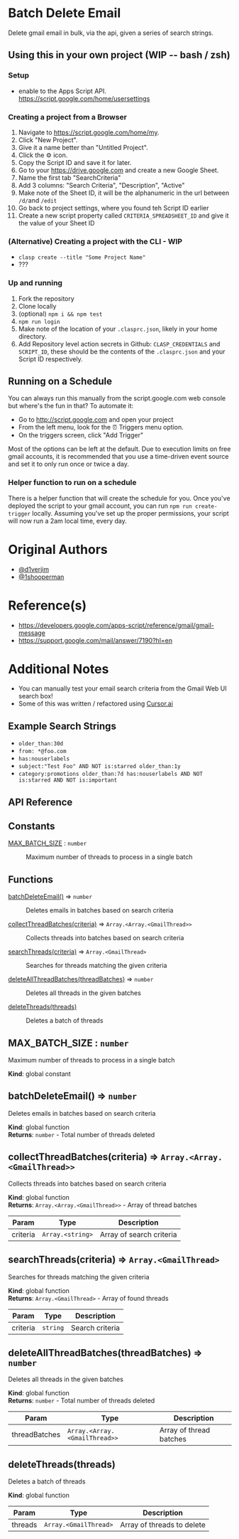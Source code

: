 # Batch Delete Email
Delete gmail email in bulk, via the api, given a series of search strings.

## Using this in your own project (WIP -- bash / zsh)

### Setup
- enable to the Apps Script API. https://script.google.com/home/usersettings

### Creating a project from a Browser
1. Navigate to https://script.google.com/home/my.
1. Click "New Project".
1. Give it a name better than "Untitled Project".
1. Click the :gear: icon.
1. Copy the Script ID and save it for later.
1. Go to your https://drive.google.com and create a new Google Sheet.
1. Name the first tab "SearchCriteria"
1. Add 3 columns: "Search Criteria", "Description", "Active"
1. Make note of the Sheet ID, it will be the alphanumeric in the url between `/d/`and `/edit`
1. Go back to project settings, where you found teh Script ID earlier
1. Create a new script property called `CRITERIA_SPREADSHEET_ID` and give it the value of your Sheet ID

### (Alternative) Creating a project with the CLI - WIP
- `clasp create --title "Some Project Name"`
- ???

### Up and running
1. Fork the repository
1. Clone locally
1. (optional) `npm i && npm test`
1. `npm run login`
1. Make note of the location of your `.clasprc.json`, likely in your home directory.
1. Add Repository level action secrets in Github: `CLASP_CREDENTIALS` and `SCRIPT_ID`, these should be the contents of the `.clasprc.json` and your Script ID respectively.

## Running on a Schedule
You can always run this manually from the script.google.com web console but where's the fun in that? To automate it:
- Go to http://script.google.com and open your project
- From the left menu, look for the :alarm_clock: Triggers menu option.
- On the triggers screen, click "Add Trigger"

Most of the options can be left at the default. Due to execution limits on free gmail accounts, it is recommended that you use a time-driven event source and set it to only run once or twice a day.

### Helper function to run on a schedule
There is a helper function that will create the schedule for you. Once you've deployed the script to your gmail account, you can run `npm run create-trigger` locally. Assuming you've set up the proper permissions, your script will now run a 2am local time, every day.

# Original Authors
- [@d1verjim](https://github.com/d1verjim)
- [@1shooperman](https://github.com/1shooperman)

# Reference(s)
- https://developers.google.com/apps-script/reference/gmail/gmail-message
- https://support.google.com/mail/answer/7190?hl=en

# Additional Notes
- You can manually test your email search criteria from the Gmail Web UI search box!
- Some of this was written / refactored using [Cursor.ai](https://www.cursor.com/)

## Example Search Strings
- `older_than:30d`
- `from: *@foo.com`
- `has:nouserlabels`
- `subject:"Test Foo" AND NOT is:starred older_than:1y`
- `category:promotions older_than:7d has:nouserlabels AND NOT is:starred AND NOT is:important`

## API Reference

[//]: # "This section is auto-generated. Run 'npm run docs' to update"

<!-- API -->
## Constants

<dl>
<dt><a href="#MAX_BATCH_SIZE">MAX_BATCH_SIZE</a> : <code>number</code></dt>
<dd><p>Maximum number of threads to process in a single batch</p>
</dd>
</dl>

## Functions

<dl>
<dt><a href="#batchDeleteEmail">batchDeleteEmail()</a> ⇒ <code>number</code></dt>
<dd><p>Deletes emails in batches based on search criteria</p>
</dd>
<dt><a href="#collectThreadBatches">collectThreadBatches(criteria)</a> ⇒ <code>Array.&lt;Array.&lt;GmailThread&gt;&gt;</code></dt>
<dd><p>Collects threads into batches based on search criteria</p>
</dd>
<dt><a href="#searchThreads">searchThreads(criteria)</a> ⇒ <code>Array.&lt;GmailThread&gt;</code></dt>
<dd><p>Searches for threads matching the given criteria</p>
</dd>
<dt><a href="#deleteAllThreadBatches">deleteAllThreadBatches(threadBatches)</a> ⇒ <code>number</code></dt>
<dd><p>Deletes all threads in the given batches</p>
</dd>
<dt><a href="#deleteThreads">deleteThreads(threads)</a></dt>
<dd><p>Deletes a batch of threads</p>
</dd>
</dl>

<a name="MAX_BATCH_SIZE"></a>

## MAX\_BATCH\_SIZE : <code>number</code>
Maximum number of threads to process in a single batch

**Kind**: global constant  
<a name="batchDeleteEmail"></a>

## batchDeleteEmail() ⇒ <code>number</code>
Deletes emails in batches based on search criteria

**Kind**: global function  
**Returns**: <code>number</code> - Total number of threads deleted  
<a name="collectThreadBatches"></a>

## collectThreadBatches(criteria) ⇒ <code>Array.&lt;Array.&lt;GmailThread&gt;&gt;</code>
Collects threads into batches based on search criteria

**Kind**: global function  
**Returns**: <code>Array.&lt;Array.&lt;GmailThread&gt;&gt;</code> - Array of thread batches  

| Param | Type | Description |
| --- | --- | --- |
| criteria | <code>Array.&lt;string&gt;</code> | Array of search criteria |

<a name="searchThreads"></a>

## searchThreads(criteria) ⇒ <code>Array.&lt;GmailThread&gt;</code>
Searches for threads matching the given criteria

**Kind**: global function  
**Returns**: <code>Array.&lt;GmailThread&gt;</code> - Array of found threads  

| Param | Type | Description |
| --- | --- | --- |
| criteria | <code>string</code> | Search criteria |

<a name="deleteAllThreadBatches"></a>

## deleteAllThreadBatches(threadBatches) ⇒ <code>number</code>
Deletes all threads in the given batches

**Kind**: global function  
**Returns**: <code>number</code> - Total number of threads deleted  

| Param | Type | Description |
| --- | --- | --- |
| threadBatches | <code>Array.&lt;Array.&lt;GmailThread&gt;&gt;</code> | Array of thread batches |

<a name="deleteThreads"></a>

## deleteThreads(threads)
Deletes a batch of threads

**Kind**: global function  

| Param | Type | Description |
| --- | --- | --- |
| threads | <code>Array.&lt;GmailThread&gt;</code> | Array of threads to delete |


<!-- /API -->